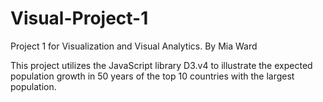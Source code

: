 # Visual-Project-1
Project 1 for Visualization and Visual Analytics.
By Mia Ward

This project utilizes the JavaScript library D3.v4 to illustrate the expected population growth in 50 years of the top 10 countries with the largest population.
